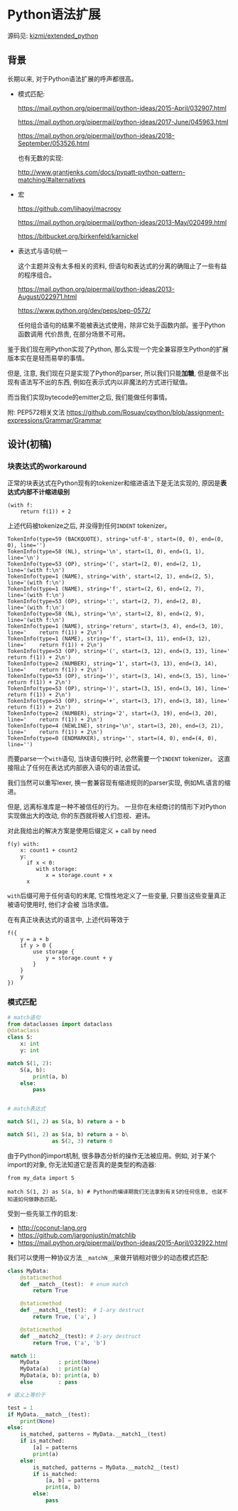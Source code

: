 
# Python语法扩展

源码见: [kizmi/extended_python](https://github.com/thautwarm/kizmi/tree/master/kizmi/extended_python)

## 背景

长期以来, 对于Python语法扩展的呼声都很高。

- 模式匹配:

    https://mail.python.org/pipermail/python-ideas/2015-April/032907.html

    https://mail.python.org/pipermail/python-ideas/2017-June/045963.html

    https://mail.python.org/pipermail/python-ideas/2018-September/053526.html

    也有无数的实现:

    http://www.grantjenks.com/docs/pypatt-python-pattern-matching/#alternatives


- 宏

   https://github.com/lihaoyi/macropy

   https://mail.python.org/pipermail/python-ideas/2013-May/020499.html

   https://bitbucket.org/birkenfeld/karnickel


- 表达式与语句统一

   这个主题并没有太多相关的资料, 但语句和表达式的分离的确阻止了一些有益的程序组合。

   https://mail.python.org/pipermail/python-ideas/2013-August/022971.html

   https://www.python.org/dev/peps/pep-0572/

   任何组合语句的结果不能被表达式使用，除非它处于函数内部。鉴于Python函数调用
   代价昂贵, 在部分场景不可用。


鉴于我们现在用Python实现了Python, 那么实现一个完全兼容原生Python的扩展版本实在是轻而易举的事情。

但是, 注意, 我们现在只是实现了Python的parser, 所以我们只能**加糖**, 但是做不出现有语法写不出的东西,
例如在表示式内以非魔法的方式进行赋值。

而当我们实现bytecode的emitter之后, 我们能做任何事情。

附: PEP572相关文法 https://github.com/Rosuav/cpython/blob/assignment-expressions/Grammar/Grammar

## 设计(初稿)

### 块表达式的workaround

正常的块表达式在Python现有的tokenizer和缩进语法下是无法实现的, 原因是**表达式内部不计缩进级别**

```
(with f:
    return f(1)) + 2
```

上述代码被tokenize之后, 并没得到任何`INDENT` tokenizer。

```
TokenInfo(type=59 (BACKQUOTE), string='utf-8', start=(0, 0), end=(0, 0), line='')
TokenInfo(type=58 (NL), string='\n', start=(1, 0), end=(1, 1), line='\n')
TokenInfo(type=53 (OP), string='(', start=(2, 0), end=(2, 1), line='(with f:\n')
TokenInfo(type=1 (NAME), string='with', start=(2, 1), end=(2, 5), line='(with f:\n')
TokenInfo(type=1 (NAME), string='f', start=(2, 6), end=(2, 7), line='(with f:\n')
TokenInfo(type=53 (OP), string=':', start=(2, 7), end=(2, 8), line='(with f:\n')
TokenInfo(type=58 (NL), string='\n', start=(2, 8), end=(2, 9), line='(with f:\n')
TokenInfo(type=1 (NAME), string='return', start=(3, 4), end=(3, 10), line='    return f(1)) + 2\n')
TokenInfo(type=1 (NAME), string='f', start=(3, 11), end=(3, 12), line='    return f(1)) + 2\n')
TokenInfo(type=53 (OP), string='(', start=(3, 12), end=(3, 13), line='    return f(1)) + 2\n')
TokenInfo(type=2 (NUMBER), string='1', start=(3, 13), end=(3, 14), line='    return f(1)) + 2\n')
TokenInfo(type=53 (OP), string=')', start=(3, 14), end=(3, 15), line='    return f(1)) + 2\n')
TokenInfo(type=53 (OP), string=')', start=(3, 15), end=(3, 16), line='    return f(1)) + 2\n')
TokenInfo(type=53 (OP), string='+', start=(3, 17), end=(3, 18), line='    return f(1)) + 2\n')
TokenInfo(type=2 (NUMBER), string='2', start=(3, 19), end=(3, 20), line='    return f(1)) + 2\n')
TokenInfo(type=4 (NEWLINE), string='\n', start=(3, 20), end=(3, 21), line='    return f(1)) + 2\n')
TokenInfo(type=0 (ENDMARKER), string='', start=(4, 0), end=(4, 0), line='')
```

而要parse一个`with`语句, 当块语句换行时, 必然需要一个`INDENT` tokenizer。
这直接阻止了任何在表达式内部嵌入语句的语法尝试。

我们当然可以重写lexer, 换一套兼容现有缩进规则的parser实现, 例如ML语言的缩进。

但是, 远离标准库是一种不被信任的行为。 一旦你在未经商讨的情形下对Python实现做出大的改动, 你的东西就将被人们忽视、避讳。

对此我给出的解决方案是使用后缀定义 + call by need
```
f(y) with:
    x: count1 + count2
    y:
      if x < 0:
         with storage:
            x = storage.count + x
      x
```
`with`后缀可用于任何语句的末尾, 它惰性地定义了一些变量, 只要当这些变量真正被语句使用时, 他们才会被
当场求值。

在有真正块表达式的语言中, 上述代码等效于
```
f({
    y = a + b
    if y > 0 {
        use storage {
            y = storage.count + y
        }
    }
    y
})
```

### 模式匹配

```python
# match语句
from dataclasses import dataclass
@dataclass
class S:
    x: int
    y: int

match S(1, 2):
    S(a, b):
        print(a, b)
    else:
        pass


# match表达式

match S(1, 2) as S(a, b) return a + b

match S(1, 2) as S(a, b) return a + b\
              as S(2, 3) return 0
```

由于Python的import机制, 很多静态分析的操作无法被应用。例如, 对于某个import的对象,
你无法知道它是否真的是类型的构造器:
```
from my_data import S

match S(1, 2) as S(a, b) # Python的编译期我们无法拿到有关S的任何信息, 也就不知道如何做静态匹配。
```

受到一些先驱工作的启发:

- http://coconut-lang.org
- https://github.com/jargonjustin/matchlib
- https://mail.python.org/pipermail/python-ideas/2015-April/032922.html

我们可以使用一种协议方法`__matchN__`来做开销相对很少的动态模式匹配:

```python
class MyData:
    @staticmethod
    def __match__(test):  # enum match
        return True

    @staticmethod
    def __match1__(test):  # 1-ary destruct
        return True, ('a', )

    @staticmethod
    def __match2__(test): # 2-ary destruct
        return True, ('a', 'b')

 match 1:
    MyData      : print(None)
    MyData(a)   : print(a)
    MyData(a, b): print(a, b)
    else        : pass

# 语义上等价于

test = 1
if MyData.__match__(test):
    print(None)
else:
    is_matched, patterns = MyData.__match1__(test)
    if is_matched:
        [a] = patterns
        print(a)
    else:
        is_matched, patterns = MyData.__match2__(test)
        if is_matched:
            [a, b] = patterns
            print(a, b)
        else:
            pass
```

